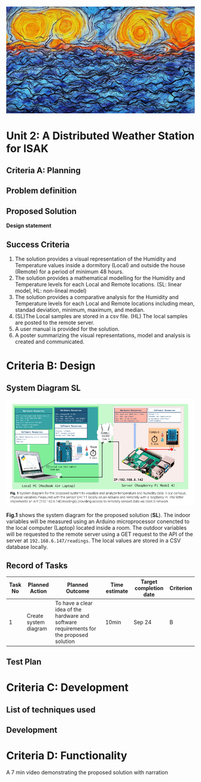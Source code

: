 ![weather.png](weather_asbt.png)

# Unit 2: A Distributed Weather Station for ISAK

## Criteria A: Planning

## Problem definition

## Proposed Solution
**Design statement**


## Success Criteria

1. The solution provides a visual representation of the Humidity and Temperature values inside a dormitory (Local) and outside the house (Remote) for a period of minimum 48 hours.
2. The solution provides a mathematical modelling for the Humidity and Temperature levels for each Local and Remote locations. (SL: linear model, HL: non-lineal model)
3. The solution provides a comparative analysis for the Humidity and Temperature levels for each Local and Remote locations including mean, standad deviation, minimum, maximum, and median.
4. (SL)The Local samples are stored in a csv file. (HL) The local samples are posted to the remote server.
5. A user manual is provided for the solution.
6. A poster summarizing the visual representations, model and analysis is created and communicated.

# Criteria B: Design

## System Diagram **SL**
![](sysdim_sl.png)

**Fig.1** shows the system diagram for the proposed solution (**SL**). The indoor variables will be measured using an Arduino microprocessor conencted to the local computer (Laptop) located inside a room. The outdoor variables will be requested to the remote server using a GET request to the API of the server at ```192.168.6.147/readings```. The local values are stored in a CSV database locally.

## Record of Tasks
| Task No | Planned Action                                                | Planned Outcome                                                                                                 | Time estimate | Target completion date | Criterion |
|---------|---------------------------------------------------------------|-----------------------------------------------------------------------------------------------------------------|---------------|------------------------|-----------|
| 1       | Create system diagram                                         | To have a clear idea of the hardware and software requirements for the proposed solution                        | 10min         | Sep 24                 | B         |

## Test Plan

# Criteria C: Development

## List of techniques used

## Development


# Criteria D: Functionality

A 7 min video demonstrating the proposed solution with narration
